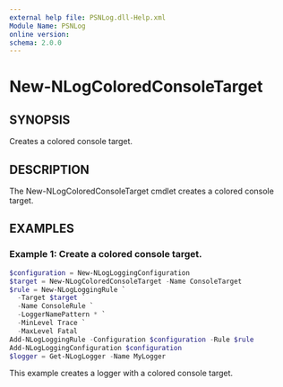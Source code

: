 ```yaml
---
external help file: PSNLog.dll-Help.xml
Module Name: PSNLog
online version:
schema: 2.0.0
---
```


# New-NLogColoredConsoleTarget

## SYNOPSIS

Creates a colored console target.

## DESCRIPTION

The New-NLogColoredConsoleTarget cmdlet creates a colored console target.

## EXAMPLES

### Example 1: Create a colored console target.

```powershell
$configuration = New-NLogLoggingConfiguration
$target = New-NLogColoredConsoleTarget -Name ConsoleTarget
$rule = New-NLogLoggingRule `
  -Target $target `
  -Name ConsoleRule `
  -LoggerNamePattern * `
  -MinLevel Trace `
  -MaxLevel Fatal
Add-NLogLoggingRule -Configuration $configuration -Rule $rule
Add-NLogLoggingConfiguration $configuration
$logger = Get-NLogLogger -Name MyLogger
```

This example creates a logger with a colored console target.